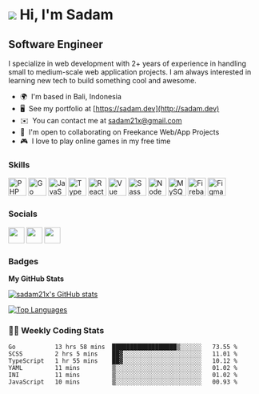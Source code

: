 ![](https://user-images.githubusercontent.com/18350557/176309783-0785949b-9127-417c-8b55-ab5a4333674e.gif) Hi, I'm Sadam
=============================================================================================================================

Software Engineer
-----------------

I specialize in web development with 2+ years of experience in handling small to medium-scale web application projects. I am always interested in learning new tech to build something cool and awesome.

* 🌍  I'm based in Bali, Indonesia
* 🖥️  See my portfolio at [https://sadam.dev](http://sadam.dev)
* ✉️  You can contact me at [sadam21x@gmail.com](mailto:sadam21x@gmail.com)
* 🤝  I'm open to collaborating on Freekance Web/App Projects
* 🎮  I love to play online games in my free time

### Skills

<p align="left">
<a href="https://www.php.net/" target="_blank" rel="noreferrer"><img src="https://raw.githubusercontent.com/danielcranney/readme-generator/main/public/icons/skills/php-colored.svg" width="36" height="36" alt="PHP" /></a>
<a href="https://go.dev/doc/" target="_blank" rel="noreferrer"><img src="https://raw.githubusercontent.com/danielcranney/readme-generator/main/public/icons/skills/go-colored.svg" width="36" height="36" alt="Go" /></a>
<a href="https://developer.mozilla.org/en-US/docs/Web/JavaScript" target="_blank" rel="noreferrer"><img src="https://raw.githubusercontent.com/danielcranney/readme-generator/main/public/icons/skills/javascript-colored.svg" width="36" height="36" alt="JavaScript" /></a>
<a href="https://www.typescriptlang.org/" target="_blank" rel="noreferrer"><img src="https://raw.githubusercontent.com/danielcranney/readme-generator/main/public/icons/skills/typescript-colored.svg" width="36" height="36" alt="TypeScript" /></a>
<a href="https://reactjs.org/" target="_blank" rel="noreferrer"><img src="https://raw.githubusercontent.com/danielcranney/readme-generator/main/public/icons/skills/react-colored.svg" width="36" height="36" alt="React" /></a>
<a href="https://vuejs.org/" target="_blank" rel="noreferrer"><img src="https://raw.githubusercontent.com/danielcranney/readme-generator/main/public/icons/skills/vuejs-colored.svg" width="36" height="36" alt="Vue" /></a>
<a href="https://sass-lang.com/" target="_blank" rel="noreferrer"><img src="https://raw.githubusercontent.com/danielcranney/readme-generator/main/public/icons/skills/sass-colored.svg" width="36" height="36" alt="Sass" /></a>
<a href="https://nodejs.org/en/" target="_blank" rel="noreferrer"><img src="https://raw.githubusercontent.com/danielcranney/readme-generator/main/public/icons/skills/nodejs-colored.svg" width="36" height="36" alt="NodeJS" /></a>
<a href="https://www.mysql.com/" target="_blank" rel="noreferrer"><img src="https://raw.githubusercontent.com/danielcranney/readme-generator/main/public/icons/skills/mysql-colored.svg" width="36" height="36" alt="MySQL" /></a>
<a href="https://firebase.google.com/" target="_blank" rel="noreferrer"><img src="https://raw.githubusercontent.com/danielcranney/readme-generator/main/public/icons/skills/firebase-colored.svg" width="36" height="36" alt="Firebase" /></a>
<a href="https://www.figma.com/" target="_blank" rel="noreferrer"><img src="https://raw.githubusercontent.com/danielcranney/readme-generator/main/public/icons/skills/figma-colored.svg" width="36" height="36" alt="Figma" /></a>
</p>


### Socials

<p align="left"> <a href="https://www.github.com/sadam21x" target="_blank" rel="noreferrer"><img src="https://raw.githubusercontent.com/danielcranney/readme-generator/main/public/icons/socials/github.svg" width="32" height="32" /></a> <a href="http://www.instagram.com/sadam.x" target="_blank" rel="noreferrer"><img src="https://raw.githubusercontent.com/danielcranney/readme-generator/main/public/icons/socials/instagram.svg" width="32" height="32" /></a> <a href="https://www.linkedin.com/in/sadam21x" target="_blank" rel="noreferrer"><img src="https://raw.githubusercontent.com/danielcranney/readme-generator/main/public/icons/socials/linkedin.svg" width="32" height="32" /></a></p>

### Badges

<b>My GitHub Stats</b>

<a href="http://www.github.com/sadam21x"><img src="https://github-readme-stats.vercel.app/api?username=sadam21x&show_icons=true&hide=&count_private=true&title_color=0891b2&text_color=ffffff&icon_color=0891b2&bg_color=1c1917&hide_border=true&show_icons=true" alt="sadam21x's GitHub stats" /></a>

<a href="https://github.com/sadam21x" align="left"><img src="https://github-readme-stats.vercel.app/api/top-langs/?username=sadam21x&langs_count=10&title_color=0891b2&text_color=ffffff&icon_color=0891b2&bg_color=1c1917&hide_border=true&locale=en&custom_title=Top%20%Languages" alt="Top Languages" /></a>

### 👨‍💻 Weekly Coding Stats

<!--START_SECTION:waka-->

```text
Go           13 hrs 58 mins  ██████████████████▒░░░░░░   73.55 %
SCSS         2 hrs 5 mins    ██▓░░░░░░░░░░░░░░░░░░░░░░   11.01 %
TypeScript   1 hr 55 mins    ██▓░░░░░░░░░░░░░░░░░░░░░░   10.12 %
YAML         11 mins         ▒░░░░░░░░░░░░░░░░░░░░░░░░   01.02 %
INI          11 mins         ▒░░░░░░░░░░░░░░░░░░░░░░░░   01.02 %
JavaScript   10 mins         ▒░░░░░░░░░░░░░░░░░░░░░░░░   00.93 %
```

<!--END_SECTION:waka-->
